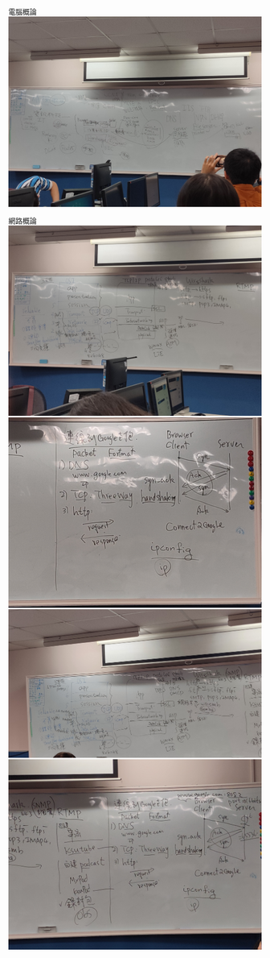 

電腦概論  
![image](https://github.com/Ruby-Dog/CS2020/blob/master/img/%E9%9B%BB%E8%85%A6%E6%A6%82%E8%AB%96.jpg)  

網路概論  
![image](https://github.com/Ruby-Dog/CS2020/blob/master/img/%E7%B6%B2%E8%B7%AF%E6%A6%82%E8%AB%96.jpg)
![image](https://github.com/Ruby-Dog/CS2020/blob/master/img/%E7%B6%B2%E8%B7%AF%E6%A6%82%E8%AB%962.jpg)
![image](img/網路概論3.jpg)
![image](https://github.com/Ruby-Dog/CS2020/blob/master/img/%E7%B6%B2%E8%B7%AF%E6%A6%82%E8%AB%964.jpg)
